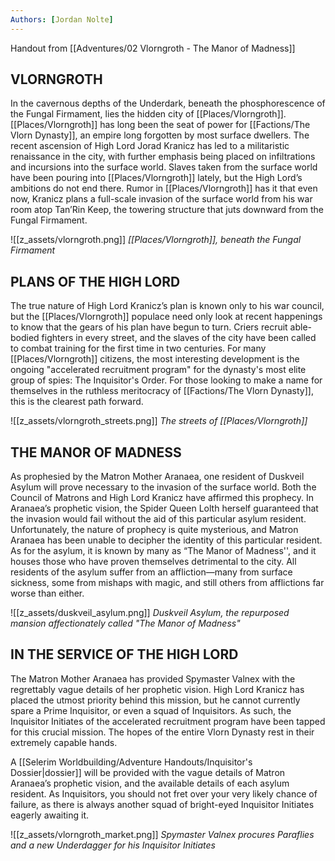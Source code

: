 ```yaml
---
Authors: [Jordan Nolte]
---
```


Handout from [[Adventures/02 Vlorngroth - The Manor of Madness]]

## VLORNGROTH
In the cavernous depths of the Underdark, beneath the phosphorescence of the Fungal Firmament, lies the hidden city of [[Places/Vlorngroth]]. [[Places/Vlorngroth]] has long been the seat of power for [[Factions/The Vlorn Dynasty]], an empire long forgotten by most surface dwellers. The recent ascension of High Lord Jorad Kranicz has led to a militaristic renaissance in the city, with further emphasis being placed on infiltrations and incursions into the surface world. Slaves taken from the surface world have been pouring into [[Places/Vlorngroth]] lately, but the High Lord’s ambitions do not end there. Rumor in [[Places/Vlorngroth]] has it that even now, Kranicz plans a full-scale invasion of the surface world from his war room atop Tan’Rin Keep, the towering structure that juts downward from the Fungal Firmament.

![[z_assets/vlorngroth.png]]
*[[Places/Vlorngroth]], beneath the Fungal Firmament*

## PLANS OF THE HIGH LORD
The true nature of High Lord Kranicz’s plan is known only to his war council, but the [[Places/Vlorngroth]] populace need only look at recent happenings to know that the gears of his plan have begun to turn. Criers recruit able-bodied fighters in every street, and the slaves of the city have been called to combat training for the first time in two centuries. For many [[Places/Vlorngroth]] citizens, the most interesting development is the ongoing "accelerated recruitment program" for the dynasty's most elite group of spies: The Inquisitor's Order. For those looking to make a name for themselves in the ruthless meritocracy of [[Factions/The Vlorn Dynasty]], this is the clearest path forward.

![[z_assets/vlorngroth_streets.png]]
*The streets of [[Places/Vlorngroth]]*

## THE MANOR OF MADNESS
As prophesied by the Matron Mother Aranaea, one resident of Duskveil Asylum will prove necessary to the invasion of the surface world. Both the Council of Matrons and High Lord Kranicz have affirmed this prophecy. In Aranaea’s prophetic vision, the Spider Queen Lolth herself guaranteed that the invasion would fail without the aid of this particular asylum resident. Unfortunately, the nature of prophecy is quite mysterious, and Matron Aranaea has been unable to decipher the identity of this particular resident. As for the asylum, it is known by many as “The Manor of Madness'', and it houses those who have proven themselves detrimental to the city. All residents of the asylum suffer from an affliction—many from surface sickness, some from mishaps with magic, and still others from afflictions far worse than either.

![[z_assets/duskveil_asylum.png]]
*Duskveil Asylum, the repurposed mansion affectionately called "The Manor of Madness"*

## IN THE SERVICE OF THE HIGH LORD
The Matron Mother Aranaea has provided Spymaster Valnex with the regrettably vague details of her prophetic vision. High Lord Kranicz has placed the utmost priority behind this mission, but he cannot currently spare a Prime Inquisitor, or even a squad of Inquisitors. As such, the Inquisitor Initiates of the accelerated recruitment program have been tapped for this crucial mission. The hopes of the entire Vlorn Dynasty rest in their extremely capable hands.

A [[Selerim Worldbuilding/Adventure Handouts/Inquisitor's Dossier\|dossier]] will be provided with the vague details of Matron Aranaea’s prophetic vision, and the available details of each asylum resident. As Inquisitors, you should not fret over your very likely chance of failure, as there is always another squad of bright-eyed Inquisitor Initiates eagerly awaiting it.

![[z_assets/vlorngroth_market.png]]
*Spymaster Valnex procures Paraflies and a new Underdagger for his Inquisitor Initiates*